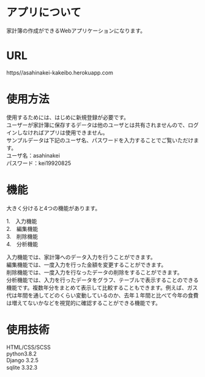 # アプリについて
家計簿の作成ができるWebアプリケーションになります。

# URL
https//asahinakei-kakeibo.herokuapp.com

# 使用方法
使用するためには、はじめに新規登録が必要です。<br>ユーザーが家計簿に保存するデータは他のユーザとは共有されませんので、ログインしなければアプリは使用できません。
<br>サンプルデータは下記のユーザ名、パスワードを入力することでご覧いただけます。
<br>ユーザ名：asahinakei
<br>パスワード：kei19920825

# 機能
大きく分けると4つの機能があります。  

1.　入力機能
<br>2.　編集機能
<br>3.　削除機能
<br>4.　分析機能

入力機能では、家計簿へのデータ入力を行うことができます。
<br>編集機能では、一度入力を行った金額を変更することができます。
<br>削除機能では、一度入力を行なったデータの削除をすることができます。
<br>分析機能では、入力を行ったデータをグラフ、テーブルで表示することのできる機能です。複数年分をまとめて表示して比較することもできます。例えば、ガス代は年間を通してどのくらい変動しているのか、去年１年間と比べて今年の食費は増えてないかなどを視覚的に確認することができる機能です。

# 使用技術
HTML/CSS/SCSS<br>python3.8.2<br>Django 3.2.5<br>sqlite 3.32.3　　

